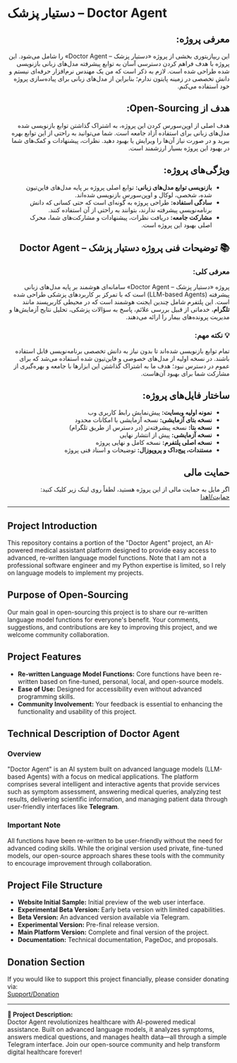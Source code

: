 # دستیار پزشک – Doctor Agent
<div dir="rtl">

## معرفی پروژه:
این ریپازیتوری بخشی از پروژه «دستیار پزشک – Doctor Agent» را شامل می‌شود. این پروژه با هدف فراهم کردن دسترسی آسان به توابع پیشرفته مدل‌های زبانی بازنویسی شده طراحی شده است. لازم به ذکر است که من یک مهندس نرم‌افزار حرفه‌ای نیستم و دانش تخصصی در زمینه پایتون ندارم؛ بنابراین از مدل‌های زبانی برای پیاده‌سازی پروژه خود استفاده می‌کنم.

## هدف از Open-Sourcing:
هدف اصلی از اوپن‌سورس کردن این پروژه، به اشتراک گذاشتن توابع بازنویسی شده مدل‌های زبانی برای استفاده آزاد جامعه است. شما می‌توانید به راحتی از این توابع بهره ببرید و در صورت نیاز آن‌ها را ویرایش یا بهبود دهید. نظرات، پیشنهادات و کمک‌های شما در بهبود این پروژه بسیار ارزشمند است.

## ویژگی‌های پروژه:
- **بازنویسی توابع مدل‌های زبانی:** توابع اصلی پروژه بر پایه مدل‌های فاین‌تیون شده، شخصی، لوکال و اوپن‌سورس بازنویسی شده‌اند.
- **سادگی استفاده:** طراحی پروژه به گونه‌ای است که حتی کسانی که دانش برنامه‌نویسی پیشرفته ندارند، بتوانند به راحتی از آن استفاده کنند.
- **مشارکت جامعه:** دریافت نظرات، پیشنهادات و مشارکت‌های شما، محرک اصلی بهبود این پروژه است.

## 📚 توضیحات فنی پروژه دستیار پزشک – Doctor Agent
### معرفی کلی:
پروژه «دستیار پزشک – Doctor Agent» سامانه‌ای هوشمند بر پایه مدل‌های زبانی پیشرفته (LLM-based Agents) است که با تمرکز بر کاربردهای پزشکی طراحی شده است. این پلتفرم شامل چندین ایجنت هوشمند است که در محیطی کاربرپسند مانند **تلگرام**، خدماتی از قبیل بررسی علائم، پاسخ به سؤالات پزشکی، تحلیل نتایج آزمایش‌ها و مدیریت پرونده‌های بیمار را ارائه می‌دهند.

### 💡 نکته مهم:
تمام توابع بازنویسی شده‌اند تا بدون نیاز به دانش تخصصی برنامه‌نویسی قابل استفاده باشند. در نسخه اولیه از مدل‌های خصوصی و فاین‌تیون شده استفاده می‌شد که برای عموم در دسترس نبود؛ هدف ما به اشتراک گذاشتن این ابزارها با جامعه و بهره‌گیری از مشارکت شما برای بهبود آن‌هاست.

## ساختار فایل‌های پروژه:
- **نمونه اولیه وبسایت:** پیش‌نمایش رابط کاربری وب
- **نسخه بتای آزمایشی:** نسخه آزمایشی با امکانات محدود
- **نسخه بتا:** نسخه پیشرفته‌تر (در دسترس از طریق تلگرام)
- **نسخه آزمایشی:** پیش از انتشار نهایی
- **نسخه اصلی پلتفرم:** نسخه کامل و نهایی پروژه
- **مستندات، پیج‌داک و پروپوزال:** توضیحات و اسناد فنی پروژه

## حمایت مالی
اگر مایل به حمایت مالی از این پروژه هستید، لطفاً روی لینک زیر کلیک کنید:  
[حمایت/اهدا](https://reymit.ir/ho3seintork)

</div>

---

## Project Introduction
This repository contains a portion of the "Doctor Agent" project, an AI-powered medical assistant platform designed to provide easy access to advanced, re-written language model functions. Note that I am not a professional software engineer and my Python expertise is limited, so I rely on language models to implement my projects.

## Purpose of Open-Sourcing
Our main goal in open-sourcing this project is to share our re-written language model functions for everyone's benefit. Your comments, suggestions, and contributions are key to improving this project, and we welcome community collaboration.

## Project Features
- **Re-written Language Model Functions:** Core functions have been re-written based on fine-tuned, personal, local, and open-source models.
- **Ease of Use:** Designed for accessibility even without advanced programming skills.
- **Community Involvement:** Your feedback is essential to enhancing the functionality and usability of this project.

## Technical Description of Doctor Agent
### Overview
"Doctor Agent" is an AI system built on advanced language models (LLM-based Agents) with a focus on medical applications. The platform comprises several intelligent and interactive agents that provide services such as symptom assessment, answering medical queries, analyzing test results, delivering scientific information, and managing patient data through user-friendly interfaces like **Telegram**.

### Important Note
All functions have been re-written to be user-friendly without the need for advanced coding skills. While the original version used private, fine-tuned models, our open-source approach shares these tools with the community to encourage improvement through collaboration.

## Project File Structure
- **Website Initial Sample:** Initial preview of the web user interface.
- **Experimental Beta Version:** Early beta version with limited capabilities.
- **Beta Version:** An advanced version available via Telegram.
- **Experimental Version:** Pre-final release version.
- **Main Platform Version:** Complete and final version of the project.
- **Documentation:** Technical documentation, PageDoc, and proposals.

## Donation Section
If you would like to support this project financially, please consider donating via:  
[Support/Donation](https://reymit.ir/ho3seintork)

---

**🌟 Project Description:**  
Doctor Agent revolutionizes healthcare with AI-powered medical assistance. Built on advanced language models, it analyzes symptoms, answers medical questions, and manages health data—all through a simple Telegram interface. Join our open-source community and help transform digital healthcare forever!
